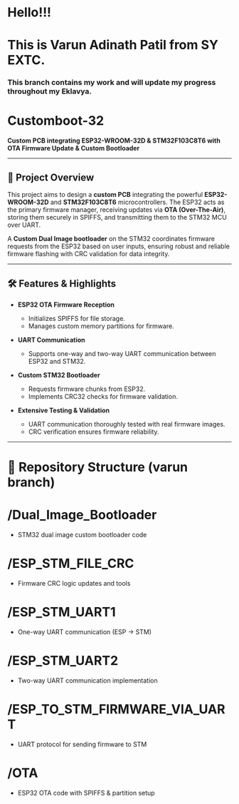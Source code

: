 # Hello!!!
# This is **Varun Adinath Patil** from **SY EXTC.**
### This branch contains my work and will update my progress throughout my Eklavya. 
# Customboot-32

**Custom PCB integrating ESP32-WROOM-32D & STM32F103C8T6 with OTA Firmware Update & Custom Bootloader**

---

## 🚀 Project Overview

This project aims to design a **custom PCB** integrating the powerful **ESP32-WROOM-32D** and **STM32F103C8T6** microcontrollers. The ESP32 acts as the primary firmware manager, receiving updates via **OTA (Over-The-Air)**, storing them securely in SPIFFS, and transmitting them to the STM32 MCU over UART.

A **Custom Dual Image bootloader** on the STM32 coordinates firmware requests from the ESP32 based on user inputs, ensuring robust and reliable firmware flashing with CRC validation for data integrity.

---

## 🛠️ Features & Highlights

- **ESP32 OTA Firmware Reception**  
  - Initializes SPIFFS for file storage.  
  - Manages custom memory partitions for firmware.

- **UART Communication**  
  - Supports one-way and two-way UART communication between ESP32 and STM32.  
  
- **Custom STM32 Bootloader**  
  - Requests firmware chunks from ESP32.  
  - Implements CRC32 checks for firmware validation.  

- **Extensive Testing & Validation**  
  - UART communication thoroughly tested with real firmware images.  
  - CRC verification ensures firmware reliability.

---

# 📂 Repository Structure (varun branch)

# /Dual_Image_Bootloader 
- STM32 dual image custom bootloader code

# /ESP_STM_FILE_CRC 
- Firmware CRC logic updates and tools
# /ESP_STM_UART1 
- One-way UART communication (ESP → STM)
# /ESP_STM_UART2 
- Two-way UART communication implementation
# /ESP_TO_STM_FIRMWARE_VIA_UART 
- UART protocol for sending firmware to STM
# /OTA 
- ESP32 OTA code with SPIFFS & partition setup

